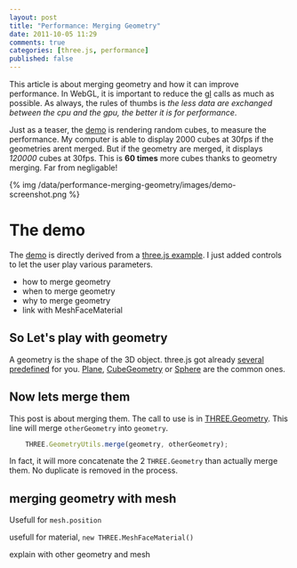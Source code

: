 ```yaml
---
layout: post
title: "Performance: Merging Geometry"
date: 2011-10-05 11:29
comments: true
categories: [three.js, performance]
published: false
---
```


This article is about merging geometry and how it can improve performance.
In WebGL, it is important to reduce the [gl](http://www.khronos.org/registry/webgl/specs/latest/)
calls as much as possible.
As always, the rules of thumbs is *the less data are exchanged between the cpu and
the gpu, the better it is for performance*.

Just as a teaser, 
the [demo](/data/performance-merging-geometry/) is rendering random cubes, to measure the performance.
My computer is able to display 2000 cubes at 30fps if the geometries arent merged.
But if the geometry are merged, it displays *120000* cubes at 30fps.
This is **60 times** more cubes thanks to geometry merging.
Far from negligable!

{% img /data/performance-merging-geometry/images/demo-screenshot.png %}

<!-- more -->

# The demo

The [demo](/data/performance-merging-geometry/) is directly derived from a [three.js example](http://mrdoob.github.com/three.js/examples/webgl_geometry_hierarchy.html).
I just added controls to let the user play various parameters.

* how to merge geometry
* when to merge geometry
* why to merge geometry
* link with MeshFaceMaterial

## So Let's play with geometry

A geometry is the shape of the 3D object. three.js got already
[several predefined](https://github.com/mrdoob/three.js/tree/master/src/extras/geometries) for you.
[Plane](https://github.com/mrdoob/three.js/blob/master/src/extras/geometries/PlaneGeometry.js),
[CubeGeometry](https://github.com/mrdoob/three.js/blob/master/src/extras/geometries/CubeGeometry.js) or
[Sphere](https://github.com/mrdoob/three.js/blob/master/src/extras/geometries/SphereGeometry.js)
are the common ones.

## Now lets merge them
This post is about merging them. The call to use is
in [THREE.Geometry](https://github.com/mrdoob/three.js/blob/master/src/extras/GeometryUtils.js).
This line will merge ```otherGeometry``` into ```geometry```.

```javascript
    THREE.GeometryUtils.merge(geometry, otherGeometry);
```

In fact, it will more concatenate the 2 ```THREE.Geometry``` than actually merge them.
No duplicate is removed in the process.

## merging geometry with mesh

Usefull for ```mesh.position```

usefull for material, ```new THREE.MeshFaceMaterial()```

explain with other geometry and mesh

